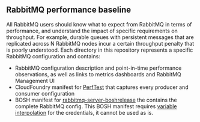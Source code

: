 ## RabbitMQ performance baseline

All RabbitMQ users should know what to expect from RabbitMQ in terms of performance, and understand the impact of specific requirements on throughput. For example, durable queues with persistent messages that are replicated across N RabbitMQ nodes incur a certain throughput penalty that is poorly understood. Each directory in this repository represents a specific RabbitMQ configuration and contains:

* RabbitMQ configuration description and point-in-time performance observations, as well as links to metrics dashboards and RabbitMQ Management UI
* CloudFoundry manifest for [PerfTest](https://github.com/rabbitmq/rabbitmq-perf-test) that captures every producer and consumer configuration
* BOSH manifest for [rabbitmq-server-boshrelease](https://github.com/rabbitmq/rabbitmq-server-boshrelease) the contains the complete RabbitMQ config. This BOSH manifest requires [variable interpolation](http://bosh.io/docs/cli-int.html) for the credentials, it cannot be used as is.

